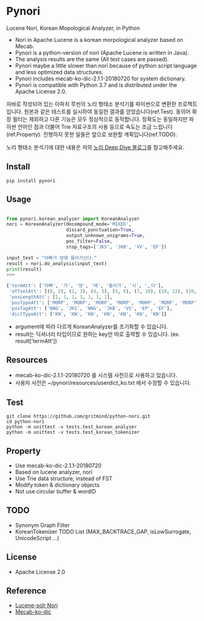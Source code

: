 # Pynori

Lucene Nori, Korean Mopological Analyzer, in Python

* Nori in Apache Lucene is a korean morpological analyzer based on Mecab.
* Pynori is a python-version of nori (Apache Lucene is written in Java).
* The analysis results are the same (All test cases are passed).
* Pynori maybe a little slower than nori because of python script language and less optimized data structures.
* Pynori includes mecab-ko-dic-2.1.1-20180720 for system dictionary.
* Pynori is compatible with Python 3.7 and is distributed under the Apache License 2.0.

자바로 작성되어 있는 아파치 루씬의 노리 형태소 분석기를 파이썬으로 변환한 프로젝트입니다. 원본과 같은 테스트를 실시하여 동일한 결과를 얻었습니다(ref.Test). 동의어 확장 필터는 제외하고 다른 기능은 모두 정상적으로 동작합니다. 정확도는 동일하지만 파이썬 언어인 점과 더불어 Trie 자료구조의 사용 등으로 속도는 조금 느립니다(ref.Property). 진행하지 못한 일들은 앞으로 보완할 계획입니다(ref.TODO).

노리 형태소 분석기에 대한 내용은 저의 [노리 Deep Dive 블로그](https://gritmind.github.io/2019/05/nori-deep-dive.html)를 참고해주세요.

## Install

```
pip install pynori
```


## Usage

```python

from pynori.korean_analyzer import KoreanAnalyzer
nori = KoreanAnalyzer(decompound_mode='MIXED',
                      discard_punctuation=True,
                      output_unknown_unigrams=True,
                      pos_filter=False,
                      stop_tags=['JKS', 'JKB', 'VV', 'EF'])

input_text = "아빠가 방에 들어가신다."
result = nori.do_analysis(input_text)
print(result)
>>>

{'termAtt': ['아빠', '가', '방', '에', '들어가', '시', 'ᆫ다'],
 'offsetAtt': [(0, 2), (2, 3), (4, 5), (5, 6), (7, 10), (10, 12), (10, 12)],
 'posLengthAtt': [1, 1, 1, 1, 1, 1, 1],
 'posTypeAtt': ['MORP', 'MORP', 'MORP', 'MORP', 'MORP', 'MORP', 'MORP'],
 'posTagAtt': ['NNG', 'JKS', 'NNG', 'JKB', 'VV', 'EP', 'EF'],
 'dictTypeAtt': ['KN', 'KN', 'KN', 'KN', 'KN', 'KN', 'KN']}
```

* argument에 따라 다르게 KoreanAnalyzer를 초기화할 수 있습니다.
* result는 딕셔너리 타입이므로 원하는 key만 따로 출력할 수 있습니다. (ex. result['termAtt'])

## Resources

* mecab-ko-dic-2.1.1-20180720 를 시스템 사전으로 사용하고 있습니다.
* 사용자 사전은 ~/pynori/resources/userdict_ko.txt 에서 수정할 수 있습니다.


## Test

```
git clone https://github.com/gritmind/python-nori.git
cd python-nori
python -m unittest -v tests.test_korean_analyzer
python -m unittest -v tests.test_korean_tokenizer
```

## Property

* Use mecab-ko-dic-2.1.1-20180720
* Based on lucene analyzer, nori
* Use Trie data structure, instead of FST
* Modify token & dictionary objects
* Not use circular buffer & wordID

## TODO

* Synonym Graph Filter
* KoreanTokenizer TODO List (MAX_BACKTRACE_GAP, isLowSurrogate, UnicodeScript ...)

## License
* Apache License 2.0

## Reference
* [Lucene-solr Nori](https://github.com/apache/lucene-solr/tree/master/lucene/analysis/nori)
* [Mecab-ko-dic](https://bitbucket.org/eunjeon/mecab-ko-dic/src/master/)

